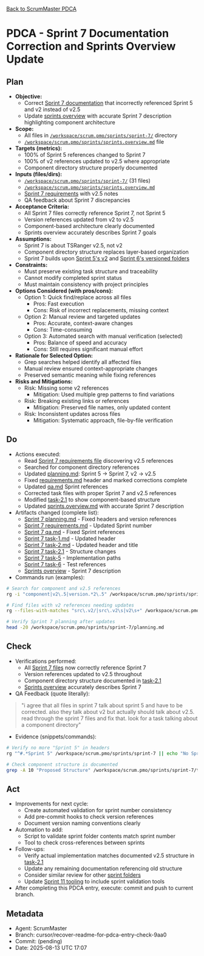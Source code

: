 [Back to ScrumMaster PDCA](../)

# PDCA - Sprint 7 Documentation Correction and Sprints Overview Update

## Plan
- **Objective:** 
  - Correct [Sprint 7 documentation](../../../sprints/sprint-7/) that incorrectly referenced Sprint 5 and v2 instead of v2.5
  - Update [sprints overview](../../../sprints/sprints.overview.md) with accurate Sprint 7 description highlighting component architecture
- **Scope:** 
  - All files in [`/workspace/scrum.pmo/sprints/sprint-7/`](../../../sprints/sprint-7/) directory
  - [`/workspace/scrum.pmo/sprints/sprints.overview.md`](../../../sprints/sprints.overview.md) file
- **Targets (metrics):** 
  - 100% of Sprint 5 references changed to Sprint 7
  - 100% of v2 references updated to v2.5 where appropriate
  - Component directory structure properly documented
- **Inputs (files/dirs):** 
  - [`/workspace/scrum.pmo/sprints/sprint-7/`](../../../sprints/sprint-7/) (31 files)
  - [`/workspace/scrum.pmo/sprints/sprints.overview.md`](../../../sprints/sprints.overview.md)
  - [Sprint 7 requirements](../../../sprints/sprint-7/requiremnents.md) with v2.5 notes
  - QA feedback about Sprint 7 discrepancies
- **Acceptance Criteria:**
  - All Sprint 7 files correctly reference Sprint 7, not Sprint 5
  - Version references updated from v2 to v2.5
  - Component-based architecture clearly documented
  - Sprints overview accurately describes Sprint 7 goals
- **Assumptions:**
  - Sprint 7 is about TSRanger v2.5, not v2
  - Component directory structure replaces layer-based organization
  - Sprint 7 builds upon [Sprint 5's v2](../../../sprints/sprint-5/planning.md) and [Sprint 6's versioned folders](../../../sprints/sprint-6/planning.md)
- **Constraints:**
  - Must preserve existing task structure and traceability
  - Cannot modify completed sprint status
  - Must maintain consistency with project principles
- **Options Considered (with pros/cons):**
  - Option 1: Quick find/replace across all files
    - Pros: Fast execution
    - Cons: Risk of incorrect replacements, missing context
  - Option 2: Manual review and targeted updates
    - Pros: Accurate, context-aware changes
    - Cons: Time-consuming
  - Option 3: Automated search with manual verification (selected)
    - Pros: Balance of speed and accuracy
    - Cons: Still requires significant manual effort
- **Rationale for Selected Option:**
  - Grep searches helped identify all affected files
  - Manual review ensured context-appropriate changes
  - Preserved semantic meaning while fixing references
- **Risks and Mitigations:**
  - Risk: Missing some v2 references
    - Mitigation: Used multiple grep patterns to find variations
  - Risk: Breaking existing links or references
    - Mitigation: Preserved file names, only updated content
  - Risk: Inconsistent updates across files
    - Mitigation: Systematic approach, file-by-file verification

## Do
- Actions executed:
  - Read [Sprint 7 requirements file](../../../sprints/sprint-7/requiremnents.md) discovering v2.5 references
  - Searched for component directory references
  - Updated [planning.md](../../../sprints/sprint-7/planning.md): Sprint 5 → Sprint 7, v2 → v2.5
  - Fixed [requirements.md](../../../sprints/sprint-7/requiremnents.md) header and marked corrections complete
  - Updated [qa.md](../../../sprints/sprint-7/qa.md) Sprint references
  - Corrected task files with proper Sprint 7 and v2.5 references
  - Modified [task-2.1](../../../sprints/sprint-7/task-2.1-architect-srcv2-structure.md) to show component-based structure
  - Updated [sprints.overview.md](../../../sprints/sprints.overview.md) with accurate Sprint 7 description
- Artifacts changed (complete list):
  - [Sprint 7 planning.md](../../../sprints/sprint-7/planning.md) - Fixed headers and version references
  - [Sprint 7 requirements.md](../../../sprints/sprint-7/requiremnents.md) - Updated Sprint number
  - [Sprint 7 qa.md](../../../sprints/sprint-7/qa.md) - Fixed Sprint references
  - [Sprint 7 task-1.md](../../../sprints/sprint-7/task-1.md) - Updated header
  - [Sprint 7 task-2.md](../../../sprints/sprint-7/task-2.md) - Updated header and title
  - [Sprint 7 task-2.1](../../../sprints/sprint-7/task-2.1-architect-srcv2-structure.md) - Structure changes
  - [Sprint 7 task-5](../../../sprints/sprint-7/task-5-developer-implement-v2.md) - Implementation paths
  - [Sprint 7 task-6](../../../sprints/sprint-7/task-6-tester-validate-v2-with-existing-tests.md) - Test references
  - [Sprints overview](../../../sprints/sprints.overview.md) - Sprint 7 description
- Commands run (examples):
```bash
# Search for component and v2.5 references
rg -i "component|v2\.5|version.*2\.5" /workspace/scrum.pmo/sprints/sprint-7

# Find files with v2 references needing updates
rg --files-with-matches "src\.v2/|src\.v2\s|v2\s+" /workspace/scrum.pmo/sprints/sprint-7

# Verify Sprint 7 planning after updates
head -20 /workspace/scrum.pmo/sprints/sprint-7/planning.md
```

## Check
- Verifications performed:
  - All [Sprint 7 files](../../../sprints/sprint-7/) now correctly reference Sprint 7
  - Version references updated to v2.5 throughout
  - Component directory structure documented in [task-2.1](../../../sprints/sprint-7/task-2.1-architect-srcv2-structure.md)
  - [Sprints overview](../../../sprints/sprints.overview.md) accurately describes Sprint 7
- QA Feedback (quote literally):
> "i agree that all files in sprint 7 talk about sprint 5 and have to be corrected. also they talk about v2 but actually should talk about v2.5. read through the sprint 7 files and fix that. look for a task talking about a component directory"
- Evidence (snippets/commands):
```bash
# Verify no more "Sprint 5" in headers
rg "^#.*Sprint 5" /workspace/scrum.pmo/sprints/sprint-7 || echo "No Sprint 5 headers found"

# Check component structure is documented
grep -A 10 "Proposed Structure" /workspace/scrum.pmo/sprints/sprint-7/task-2.1-architect-srcv2-structure.md
```

## Act
- Improvements for next cycle:
  - Create automated validation for sprint number consistency
  - Add pre-commit hooks to check version references
  - Document version naming conventions clearly
- Automation to add:
  - Script to validate sprint folder contents match sprint number
  - Tool to check cross-references between sprints
- Follow-ups:
  - Verify actual implementation matches documented v2.5 structure in [task-2.1](../../../sprints/sprint-7/task-2.1-architect-srcv2-structure.md)
  - Update any remaining documentation referencing old structure
  - Consider similar review for other [sprint folders](../../../sprints/)
  - Update [Sprint 11 tooling](../../../sprints/sprint-11/planning.md) to include sprint validation tools
- After completing this PDCA entry, execute: commit and push to current branch.

## Metadata
- Agent: ScrumMaster
- Branch: cursor/recover-readme-for-pdca-entry-check-9aa0
- Commit: (pending)
- Date: 2025-08-13 UTC 17:07
